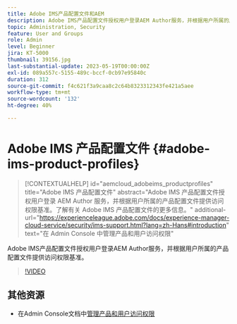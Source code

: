```yaml
---
title: Adobe IMS产品配置文件和AEM
description: Adobe IMS产品配置文件授权用户登录AEM Author服务，并根据用户所属的产品配置文件提供访问权限基准。
topic: Administration, Security
feature: User and Groups
role: Admin
level: Beginner
jira: KT-5000
thumbnail: 39156.jpg
last-substantial-update: 2023-05-19T00:00:00Z
exl-id: 089a557c-5155-489c-bccf-0cb97e95840c
duration: 312
source-git-commit: f4c621f3a9caa8c2c64b8323312343fe421a5aee
workflow-type: tm+mt
source-wordcount: '132'
ht-degree: 40%

---
```


# Adobe IMS 产品配置文件 {#adobe-ims-product-profiles}

>[!CONTEXTUALHELP]
>id="aemcloud_adobeims_productprofiles"
>title="Adobe IMS 产品配置文件"
>abstract="Adobe IMS 产品配置文件授权用户登录 AEM Author 服务，并根据用户所属的产品配置文件提供访问权限基准。了解有关 Adobe IMS 产品配置文件的更多信息。"
>additional-url="https://experienceleague.adobe.com/docs/experience-manager-cloud-service/security/ims-support.html?lang=zh-Hans#introduction" text="在 Admin Console 中管理产品和用户访问权限"

Adobe IMS产品配置文件授权用户登录AEM Author服务，并根据用户所属的产品配置文件提供访问权限基准。

>[!VIDEO](https://video.tv.adobe.com/v/39156?quality=12&learn=on)

## 其他资源

+ 在Admin Console文档中[管理产品和用户访问权限](https://experienceleague.adobe.com/docs/experience-manager-cloud-service/security/ims-support.html#managing-products-and-user-access-in-admin-console)
